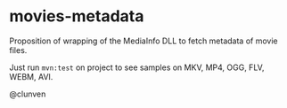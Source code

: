 # movies-metadata

Proposition of wrapping of the MediaInfo DLL to fetch
metadata of movie files.

Just run `mvn:test` on project to see samples on MKV, MP4, OGG, FLV, WEBM, AVI.

@clunven
